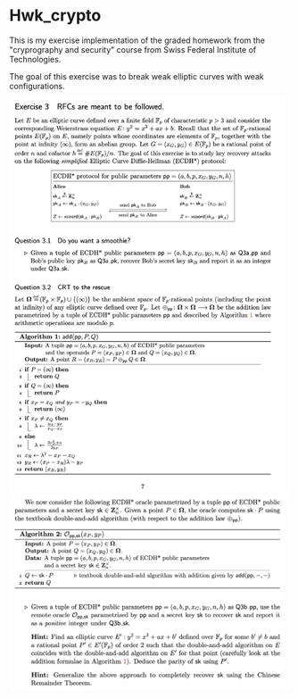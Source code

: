 # Hwk_crypto

This is my exercise implementation of the graded homework from the "cryprography and security" course from Swiss Federal Institute of Technologies. 

The goal of this exercise was to break weak elliptic curves with weak configurations. 


![alt text](https://github.com/douglasbouchet/Hwk_crypto/blob/main/instruction/ex_part_0.png?raw=true)
![alt text](https://github.com/douglasbouchet/Hwk_crypto/blob/main/instruction/ex_part_1.png?raw=true)


